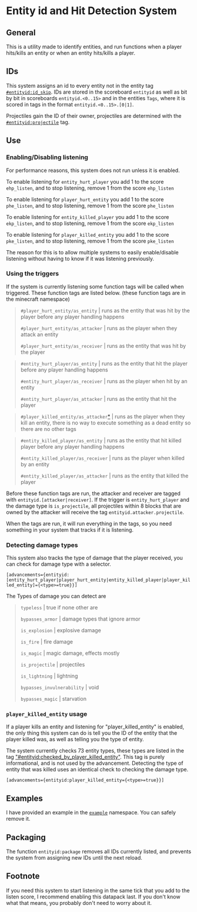# Entity id and Hit Detection System

## General 
This is a utility made to identify entities, and run functions when a player hits/kills an entity or when an entity hits/kills a player.

## IDs
This system assigns an id to every entity not in the entity tag [`#entityid:id_skip`](https://github.com/gibbsly/ehid/blob/main/entity_hit_detection/data/entityid/tags/entity_types/id_skip.json). IDs are stored in the scoreboard `entityid` as well as bit by bit in scoreboards `entityid.<0..15>` and in the entities `Tags`, where it is scored in tags in the format `entityid.<0..15>.[0|1]`. 

Projectiles gain the ID of their owner, projectiles are determined with the [`#entityid:projectile`](https://github.com/gibbsly/ehid/blob/main/entity_hit_detection/data/entityid/tags/entity_types/projectile.json) tag. 

## Use
### Enabling/Disabling listening
For performance reasons, this system does not run unless it is enabled. 

To enable listening for `entity_hurt_player` you add 1 to the score `ehp_listen`, and to stop listening, remove 1 from the score `ehp_listen`

To enable listening for `player_hurt_entity` you add 1 to the score `phe_listen`, and to stop listening, remove 1 from the score `phe_listen`

To enable listening for `entity_killed_player` you add 1 to the score `ekp_listen`, and to stop listening, remove 1 from the score `ekp_listen`

To enable listening for `player_killed_entity` you add 1 to the score `pke_listen`, and to stop listening, remove 1 from the score `pke_listen`

The reason for this is to allow multiple systems to easily enable/disable listening without having to know if it was listening previously. 

### Using the triggers
If the system is currently listening some function tags will be called when triggered. These function tags are listed below. (these function tags are in the minecraft namespace)

> `#player_hurt_entity/as_entity`	| runs as the entity that was hit by the player before any player handling happens
>
> `#player_hurt_entity/as_attacker`	| runs as the player when they attack an entity
>
> `#player_hurt_entity/as_receiver`	| runs as the entity that was hit by the player

> `#entity_hurt_player/as_entity`	| runs as the entity that hit the player before any player handling happens
>
> `#entity_hurt_player/as_receiver`	| runs as the player when hit by an entity
>
> `#entity_hurt_player/as_attacker`	| runs as the entity that hit the player

> `#player_killed_entity/as_attacker`[*](https://github.com/gibbsly/ehid#player_killed_entity-usage)	| runs as the player when they kill an entity, there is no way to execute something as a dead entity so there are no other tags

> `#entity_killed_player/as_entity`		| runs as the entity that hit killed player before any player handling happens
>
> `#entity_killed_player/as_receiver`	| runs as the player when killed by an entity
>
> `#entity_killed_player/as_attacker`	| runs as the entity that killed the player

Before these function tags are run, the attacker and receiver are tagged with `entityid.[attacker|receiver]`. If the trigger is `entity_hurt_player` and the damage type is `is_projectile`, all projectiles within 8 blocks that are owned by the attacker will receive the tag `entityid.attacker.projectile`.

When the tags are run, it will run everything in the tags, so you need something in your system that tracks if it is listening.

### Detecting damage types
This system also tracks the type of damage that the player received, you can check for damage type with a selector.

`[advancements={entityid:[entity_hurt_player|player_hurt_entity|entity_killed_player|player_killed_entity]={<type>=true}}]`

The Types of damage you can detect are 

> `typeless` | true if none other are
>
> `bypasses_armor` | damage types that ignore armor
>
> `is_explosion` | explosive damage
>
> `is_fire` | fire damage
>
> `is_magic` | magic damage, effects mostly
>
> `is_projectile` | projectiles 
>
> `is_lightning` | lightning
>
> `bypasses_invulnerability` | void
>
> `bypasses_magic` | starvation

### `player_killed_entity` usage
If a player kills an entity and listening for "player_killed_entity" is enabled, the only thing this system can do is tell you the ID of the entity that the player killed was, as well as telling you the type of entity. 

The system currently checks 73 entity types, these types are listed in the tag ["#entityid:checked_by_player_killed_entity"](https://github.com/gibbsly/ehid/blob/main/entity_hit_detection/data/entityid/tags/entity_types/checked_by_player_killed_entity.json). This tag is purely informational, and is not used by the advancement. Detecting the type of entity that was killed uses an identical check to checking the damage type.

`[advancements={entityid:player_killed_entity={<type>=true}}]`

## Examples
I have provided an example in the [`example`](https://github.com/gibbsly/ehid/tree/main/entity_hit_detection/data/example) namespace. You can safely remove it. 

## Packaging 
The function `entityid:package` removes all IDs currently listed, and prevents the system from assigning new IDs until the next reload.

## Footnote
If you need this system to start listening in the same tick that you add to the listen score, I recommend enabling this datapack last. If you don't know what that means, you probably don't need to worry about it.
